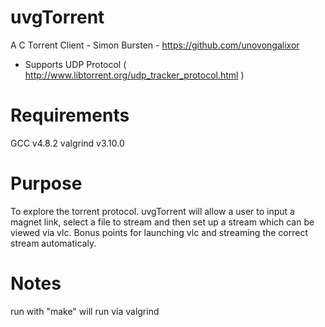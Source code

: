 # uvgTorrent

A C Torrent Client - Simon Bursten - https://github.com/unovongalixor
- Supports UDP Protocol ( http://www.libtorrent.org/udp_tracker_protocol.html )

# Requirements

GCC v4.8.2
valgrind v3.10.0

# Purpose

To explore the torrent protocol. uvgTorrent will allow a user to input a magnet link, select a file to stream and then set up a stream which can be viewed via vlc. Bonus points for launching vlc and streaming the correct stream automaticaly.

# Notes

run with "make"
will run via valgrind